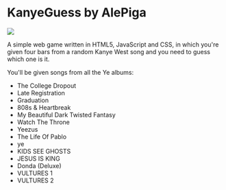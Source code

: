 # KanyeGuess by AlePiga
<img src="https://files.catbox.moe/7aaxft.jpeg">

A simple web game written in HTML5, JavaScript and CSS, in which you're given four bars from a random Kanye West song and you need to guess which one is it. 

You'll be given songs from all the Ye albums:
- The College Dropout
- Late Registration
- Graduation
- 808s & Heartbreak
- My Beautiful Dark Twisted Fantasy
- Watch The Throne
- Yeezus
- The Life Of Pablo
- ye
- KIDS SEE GHOSTS
- JESUS IS KING
- Donda (Deluxe)
- VULTURES 1
- VULTURES 2
